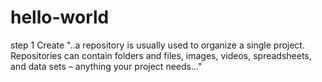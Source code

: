 # hello-world
step 1
Create "..a repository is usually used to organize a single project. Repositories can contain folders and files, images, videos, spreadsheets, and data sets – anything your project needs..."
